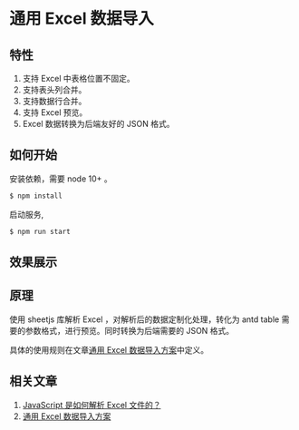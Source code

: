 # 通用 Excel 数据导入

## 特性

1. 支持 Excel 中表格位置不固定。
2. 支持表头列合并。
3. 支持数据行合并。
4. 支持 Excel 预览。
5. Excel 数据转换为后端友好的 JSON 格式。

## 如何开始

安装依赖，需要 node 10+ 。

```bash
$ npm install
```

启动服务,

```bash
$ npm run start
```

## 效果展示


## 原理

使用 sheetjs 库解析 Excel ，对解析后的数据定制化处理，转化为 antd table 需要的参数格式，进行预览。同时转换为后端需要的 JSON 格式。

具体的使用规则在文章[通用 Excel 数据导入方案](https://zhuanlan.zhihu.com/p/289347583)中定义。

## 相关文章

1. [JavaScript 是如何解析 Excel 文件的？](https://zhuanlan.zhihu.com/p/180074383)
2. [通用 Excel 数据导入方案](https://zhuanlan.zhihu.com/p/289347583)

